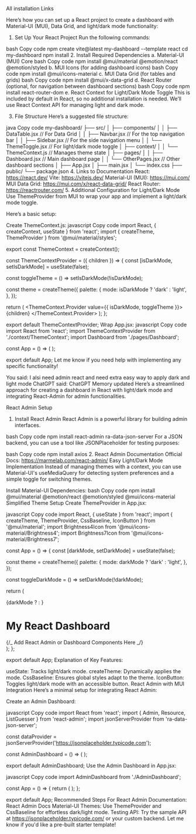 All installation Links

Here’s how you can set up a React project to create a dashboard with Material-UI (MUI), Data Grid, and light/dark mode functionality:

1. Set Up Your React Project
   Run the following commands:

bash
Copy code
npm create vite@latest my-dashboard --template react
cd my-dashboard
npm install 2. Install Required Dependencies
a. Material-UI (MUI) Core
bash
Copy code
npm install @mui/material @emotion/react @emotion/styled
b. MUI Icons (for adding dashboard icons)
bash
Copy code
npm install @mui/icons-material
c. MUI Data Grid (for tables and grids)
bash
Copy code
npm install @mui/x-data-grid
d. React Router (optional, for navigation between dashboard sections)
bash
Copy code
npm install react-router-dom
e. React Context for Light/Dark Mode Toggle
This is included by default in React, so no additional installation is needed. We’ll use React Context API for managing light and dark mode.

3. File Structure
   Here’s a suggested file structure:

java
Copy code
my-dashboard/
├── src/
│ ├── components/
│ │ ├── DataTable.jsx // For Data Grid
│ │ ├── Navbar.jsx // For the top navigation bar
│ │ ├── Sidebar.jsx // For the side navigation menu
│ │ └── ThemeToggle.jsx // For light/dark mode toggle
│ ├── context/
│ │ └── ThemeContext.js // Manages theme state
│ ├── pages/
│ │ ├── Dashboard.jsx // Main dashboard page
│ │ └── OtherPages.jsx // Other dashboard sections
│ ├── App.jsx
│ ├── main.jsx
│ └── index.css
├── public/
└── package.json 4. Links to Documentation
React: https://react.dev/
Vite: https://vitejs.dev/
Material-UI (MUI): https://mui.com/
MUI Data Grid: https://mui.com/x/react-data-grid/
React Router: https://reactrouter.com/ 5. Additional Configuration for Light/Dark Mode
Use ThemeProvider from MUI to wrap your app and implement a light/dark mode toggle.

Here’s a basic setup:

Create ThemeContext.js:
javascript
Copy code
import React, { createContext, useState } from 'react';
import { createTheme, ThemeProvider } from '@mui/material/styles';

export const ThemeContext = createContext();

const ThemeContextProvider = ({ children }) => {
const [isDarkMode, setIsDarkMode] = useState(false);

const toggleTheme = () => setIsDarkMode(!isDarkMode);

const theme = createTheme({
palette: {
mode: isDarkMode ? 'dark' : 'light',
},
});

return (
<ThemeContext.Provider value={{ isDarkMode, toggleTheme }}>
<ThemeProvider theme={theme}>{children}</ThemeProvider>
</ThemeContext.Provider>
);
};

export default ThemeContextProvider;
Wrap App.jsx:
javascript
Copy code
import React from 'react';
import ThemeContextProvider from './context/ThemeContext';
import Dashboard from './pages/Dashboard';

const App = () => (
<ThemeContextProvider>
<Dashboard />
</ThemeContextProvider>
);

export default App;
Let me know if you need help with implementing any specific functionality!

You said:
I alsi need admin react
and need extra easy way to apply dark and light mode
ChatGPT said:
ChatGPT
Memory updated
Here’s a streamlined approach for creating a dashboard in React with light/dark mode and integrating React-Admin for admin functionalities.

React Admin Setup

1. Install React Admin
   React Admin is a powerful library for building admin interfaces.

bash
Copy code
npm install react-admin ra-data-json-server
For a JSON backend, you can use a tool like JSONPlaceholder for testing purposes:

bash
Copy code
npm install axios 2. React Admin Documentation
Official Docs: https://marmelab.com/react-admin/
Easy Light/Dark Mode Implementation
Instead of managing themes with a context, you can use Material-UI's useMediaQuery for detecting system preferences and a simple toggle for switching themes.

Install Material-UI Dependencies:
bash
Copy code
npm install @mui/material @emotion/react @emotion/styled @mui/icons-material
Simplified Theme Setup
Create ThemeProvider in App.jsx:

javascript
Copy code
import React, { useState } from 'react';
import { createTheme, ThemeProvider, CssBaseline, IconButton } from '@mui/material';
import Brightness4Icon from '@mui/icons-material/Brightness4';
import Brightness7Icon from '@mui/icons-material/Brightness7';

const App = () => {
const [darkMode, setDarkMode] = useState(false);

const theme = createTheme({
palette: {
mode: darkMode ? 'dark' : 'light',
},
});

const toggleDarkMode = () => setDarkMode(!darkMode);

return (
<ThemeProvider theme={theme}>
<CssBaseline />
<div style={{ padding: '20px' }}>
<IconButton onClick={toggleDarkMode} color="inherit">
{darkMode ? <Brightness7Icon /> : <Brightness4Icon />}
</IconButton>
<h1>My React Dashboard</h1>
{/_ Add React Admin or Dashboard Components Here _/}
</div>
</ThemeProvider>
);
};

export default App;
Explanation of Key Features:

useState: Tracks light/dark mode.
createTheme: Dynamically applies the mode.
CssBaseline: Ensures global styles adapt to the theme.
IconButton: Toggles light/dark mode with an accessible button.
React Admin with MUI Integration
Here’s a minimal setup for integrating React Admin:

Create an Admin Dashboard:

javascript
Copy code
import React from 'react';
import { Admin, Resource, ListGuesser } from 'react-admin';
import jsonServerProvider from 'ra-data-json-server';

const dataProvider = jsonServerProvider('https://jsonplaceholder.typicode.com');

const AdminDashboard = () => (
<Admin dataProvider={dataProvider}>
<Resource name="users" list={ListGuesser} />
<Resource name="posts" list={ListGuesser} />
</Admin>
);

export default AdminDashboard;
Use the Admin Dashboard in App.jsx:

javascript
Copy code
import AdminDashboard from './AdminDashboard';

const App = () => {
return (
<ThemeProvider theme={theme}>
<CssBaseline />
<AdminDashboard />
</ThemeProvider>
);
};

export default App;
Recommended Steps
For React Admin Documentation: React Admin Docs
Material-UI Themes: Use ThemeProvider and CssBaseline for effortless dark/light mode.
Testing API: Try the sample API at https://jsonplaceholder.typicode.com/ or your custom backend.
Let me know if you'd like a pre-built starter template!
